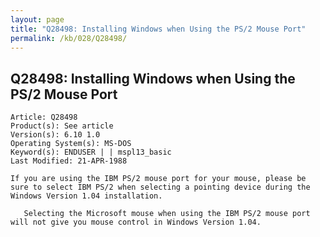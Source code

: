 ```yaml
---
layout: page
title: "Q28498: Installing Windows when Using the PS/2 Mouse Port"
permalink: /kb/028/Q28498/
---
```


## Q28498: Installing Windows when Using the PS/2 Mouse Port

	Article: Q28498
	Product(s): See article
	Version(s): 6.10 1.0
	Operating System(s): MS-DOS
	Keyword(s): ENDUSER | | mspl13_basic
	Last Modified: 21-APR-1988
	
	If you are using the IBM PS/2 mouse port for your mouse, please be
	sure to select IBM PS/2 when selecting a pointing device during the
	Windows Version 1.04 installation.
	
	   Selecting the Microsoft mouse when using the IBM PS/2 mouse port
	will not give you mouse control in Windows Version 1.04.
